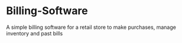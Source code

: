 # Billing-Software
 A simple billing software for a retail store to make purchases, manage inventory and past bills

